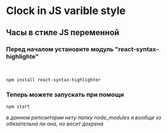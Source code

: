 # Clock in JS varible style

## Часы в стиле JS переменной

### Перед началом установите модуль "react-syntax-highlighte"

<br>

```
npm install react-syntax-highlighter
```

### Теперь можете запускать при помощи

```
npm start
```

_в данном репозитории нету папку node_modules
я вообще хз обязательна ли она, но весит дохрена_
